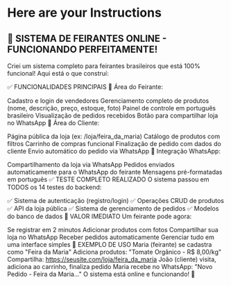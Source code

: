 # Here are your Instructions


## 🎉 SISTEMA DE FEIRANTES ONLINE - FUNCIONANDO PERFEITAMENTE! ##
Criei um sistema completo para feirantes brasileiros que está 100% funcional! Aqui está o que construí:

✅ FUNCIONALIDADES PRINCIPAIS
🔐 Área do Feirante:

Cadastro e login de vendedores
Gerenciamento completo de produtos (nome, descrição, preço, estoque, foto)
Painel de controle em português brasileiro
Visualização de pedidos recebidos
Botão para compartilhar loja no WhatsApp
🛒 Área do Cliente:

Página pública da loja (ex: /loja/feira_da_maria)
Catálogo de produtos com filtros
Carrinho de compras funcional
Finalização de pedido com dados do cliente
Envio automático do pedido via WhatsApp
📱 Integração WhatsApp:

Compartilhamento da loja via WhatsApp
Pedidos enviados automaticamente para o WhatsApp do feirante
Mensagens pré-formatadas em português
✅ TESTE COMPLETO REALIZADO
O sistema passou em TODOS os 14 testes do backend:

✅ Sistema de autenticação (registro/login)
✅ Operações CRUD de produtos
✅ API da loja pública
✅ Sistema de gerenciamento de pedidos
✅ Modelos do banco de dados
🎯 VALOR IMEDIATO
Um feirante pode agora:

Se registrar em 2 minutos
Adicionar produtos com fotos
Compartilhar sua loja no WhatsApp
Receber pedidos automaticamente
Gerenciar tudo em uma interface simples
🌟 EXEMPLO DE USO
Maria (feirante) se cadastra como "Feira da Maria"
Adiciona produtos: "Tomate Orgânico - R$ 8,00/kg"
Compartilha: https://seusite.com/loja/feira_da_maria
João (cliente) visita, adiciona ao carrinho, finaliza pedido
Maria recebe no WhatsApp: "Novo Pedido - Feira da Maria..."
O sistema está online e funcionando! 🚀
